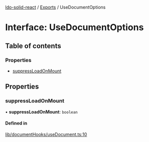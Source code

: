 [ldo-solid-react](../README.md) / [Exports](../modules.md) / UseDocumentOptions

# Interface: UseDocumentOptions

## Table of contents

### Properties

- [suppressLoadOnMount](UseDocumentOptions.md#suppressloadonmount)

## Properties

### suppressLoadOnMount

• **suppressLoadOnMount**: `boolean`

#### Defined in

[lib/documentHooks/useDocument.ts:10](https://github.com/o-development/ldo-solid-react/blob/04d2e11/lib/documentHooks/useDocument.ts#L10)
